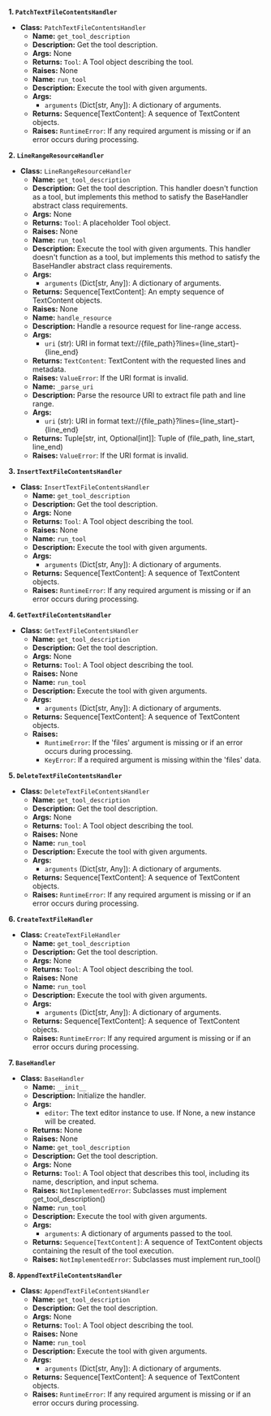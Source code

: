 **1. `PatchTextFileContentsHandler`**

- **Class:** `PatchTextFileContentsHandler`
  - **Name:** `get_tool_description`
  - **Description:** Get the tool description.
  - **Args:** None
  - **Returns:** `Tool`: A Tool object describing the tool.
  - **Raises:** None
  - **Name:** `run_tool`
  - **Description:** Execute the tool with given arguments.
  - **Args:**
    - `arguments` (Dict[str, Any]): A dictionary of arguments.
  - **Returns:** Sequence[TextContent]: A sequence of TextContent objects.
  - **Raises:** `RuntimeError`: If any required argument is missing or if an error occurs during processing.

**2. `LineRangeResourceHandler`**

- **Class:** `LineRangeResourceHandler`
  - **Name:** `get_tool_description`
  - **Description:** Get the tool description. This handler doesn't function as a tool, but implements this method to satisfy the BaseHandler abstract class requirements.
  - **Args:** None
  - **Returns:** `Tool`: A placeholder Tool object.
  - **Raises:** None
  - **Name:** `run_tool`
  - **Description:** Execute the tool with given arguments. This handler doesn't function as a tool, but implements this method to satisfy the BaseHandler abstract class requirements.
  - **Args:**
    - `arguments` (Dict[str, Any]): A dictionary of arguments.
  - **Returns:** Sequence[TextContent]: An empty sequence of TextContent objects.
  - **Raises:** None
  - **Name:** `handle_resource`
  - **Description:** Handle a resource request for line-range access.
  - **Args:**
    - `uri` (str): URI in format text://{file_path}?lines={line_start}-{line_end}
  - **Returns:** `TextContent`: TextContent with the requested lines and metadata.
  - **Raises:** `ValueError`: If the URI format is invalid.
  - **Name:** `_parse_uri`
  - **Description:** Parse the resource URI to extract file path and line range.
  - **Args:**
    - `uri` (str): URI in format text://{file_path}?lines={line_start}-{line_end}
  - **Returns:** Tuple[str, int, Optional[int]]: Tuple of (file_path, line_start, line_end)
  - **Raises:** `ValueError`: If the URI format is invalid.

**3. `InsertTextFileContentsHandler`**

- **Class:** `InsertTextFileContentsHandler`
  - **Name:** `get_tool_description`
  - **Description:** Get the tool description.
  - **Args:** None
  - **Returns:** `Tool`: A Tool object describing the tool.
  - **Raises:** None
  - **Name:** `run_tool`
  - **Description:** Execute the tool with given arguments.
  - **Args:**
    - `arguments` (Dict[str, Any]): A dictionary of arguments.
  - **Returns:** Sequence[TextContent]: A sequence of TextContent objects.
  - **Raises:** `RuntimeError`: If any required argument is missing or if an error occurs during processing.

**4. `GetTextFileContentsHandler`**

- **Class:** `GetTextFileContentsHandler`
  - **Name:** `get_tool_description`
  - **Description:** Get the tool description.
  - **Args:** None
  - **Returns:** `Tool`: A Tool object describing the tool.
  - **Raises:** None
  - **Name:** `run_tool`
  - **Description:** Execute the tool with given arguments.
  - **Args:**
    - `arguments` (Dict[str, Any]): A dictionary of arguments.
  - **Returns:** Sequence[TextContent]: A sequence of TextContent objects.
  - **Raises:**
    - `RuntimeError`: If the 'files' argument is missing or if an error occurs during processing.
    - `KeyError`: If a required argument is missing within the 'files' data.

**5. `DeleteTextFileContentsHandler`**

- **Class:** `DeleteTextFileContentsHandler`
  - **Name:** `get_tool_description`
  - **Description:** Get the tool description.
  - **Args:** None
  - **Returns:** `Tool`: A Tool object describing the tool.
  - **Raises:** None
  - **Name:** `run_tool`
  - **Description:** Execute the tool with given arguments.
  - **Args:**
    - `arguments` (Dict[str, Any]): A dictionary of arguments.
  - **Returns:** Sequence[TextContent]: A sequence of TextContent objects.
  - **Raises:** `RuntimeError`: If any required argument is missing or if an error occurs during processing.

**6. `CreateTextFileHandler`**

- **Class:** `CreateTextFileHandler`
  - **Name:** `get_tool_description`
  - **Description:** Get the tool description.
  - **Args:** None
  - **Returns:** `Tool`: A Tool object describing the tool.
  - **Raises:** None
  - **Name:** `run_tool`
  - **Description:** Execute the tool with given arguments.
  - **Args:**
    - `arguments` (Dict[str, Any]): A dictionary of arguments.
  - **Returns:** Sequence[TextContent]: A sequence of TextContent objects.
  - **Raises:** `RuntimeError`: If any required argument is missing or if an error occurs during processing.

**7. `BaseHandler`**

- **Class:** `BaseHandler`
  - **Name:** `__init__`
  - **Description:** Initialize the handler.
  - **Args:**
    - `editor`: The text editor instance to use. If None, a new instance will be created.
  - **Returns:** None
  - **Raises:** None
  - **Name:** `get_tool_description`
  - **Description:** Get the tool description.
  - **Args:** None
  - **Returns:** `Tool`: A Tool object that describes this tool, including its name, description, and input schema.
  - **Raises:** `NotImplementedError`: Subclasses must implement get_tool_description()
  - **Name:** `run_tool`
  - **Description:** Execute the tool with given arguments.
  - **Args:**
    - `arguments`: A dictionary of arguments passed to the tool.
  - **Returns:** `Sequence[TextContent]`: A sequence of TextContent objects containing the result of the tool execution.
  - **Raises:** `NotImplementedError`: Subclasses must implement run_tool()

**8. `AppendTextFileContentsHandler`**

- **Class:** `AppendTextFileContentsHandler`
  - **Name:** `get_tool_description`
  - **Description:** Get the tool description.
  - **Args:** None
  - **Returns:** `Tool`: A Tool object describing the tool.
  - **Raises:** None
  - **Name:** `run_tool`
  - **Description:** Execute the tool with given arguments.
  - **Args:**
    - `arguments` (Dict[str, Any]): A dictionary of arguments.
  - **Returns:** Sequence[TextContent]: A sequence of TextContent objects.
  - **Raises:** `RuntimeError`: If any required argument is missing or if an error occurs during processing.
